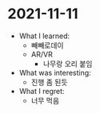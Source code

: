 # 2021-11-11

- What I learned: 
  - 빼빼로데이
  - AR/VR
    - 나무랑 오리 붙임
- What was interesting:
  - 진행 좀 된듯 
- What I regret:
  - 너무 먹음